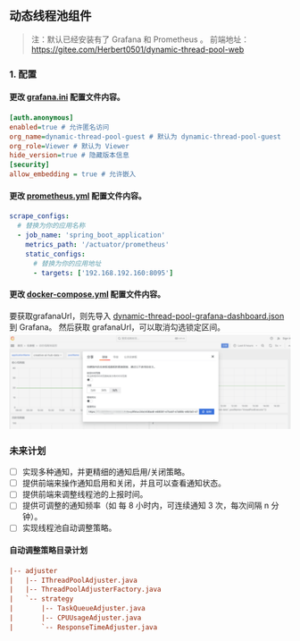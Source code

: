 ## 动态线程池组件
> 注：默认已经安装有了 Grafana 和 Prometheus 。
> 前端地址：https://gitee.com/Herbert0501/dynamic-thread-pool-web
### 1. 配置

#### 更改 [grafana.ini](./docs/dev-ops/grafana.ini) 配置文件内容。
```ini
[auth.anonymous]
enabled=true # 允许匿名访问
org_name=dynamic-thread-pool-guest # 默认为 dynamic-thread-pool-guest
org_role=Viewer # 默认为 Viewer
hide_version=true # 隐藏版本信息
[security]
allow_embedding = true # 允许嵌入
```
#### 更改 [prometheus.yml](./docs/dev-ops/prometheus.yml) 配置文件内容。
```yaml
scrape_configs:
  # 替换为你的应用名称
  - job_name: 'spring_boot_application'
    metrics_path: '/actuator/prometheus'
    static_configs:
      # 替换为你的应用地址
      - targets: ['192.168.192.160:8095']
```
#### 更改 [docker-compose.yml](./docs/dev-ops/docker-compose.yml) 配置文件内容。
要获取grafanaUrl，则先导入 [dynamic-thread-pool-grafana-dashboard.json](./docs/dev-ops/动态线程池监控-dashboard.json) 到 Grafana。
然后获取 grafanaUrl，可以取消勾选锁定区间。
![如图](docs/dev-ops/images/grafana.png)

### 未来计划

- [ ] 实现多种通知，并更精细的通知启用/关闭策略。
- [ ] 提供前端来操作通知启用和关闭，并且可以查看通知状态。
- [ ] 提供前端来调整线程池的上报时间。
- [ ] 提供可调整的通知频率（如 每 8 小时内，可连续通知 3 次，每次间隔 n 分钟）。
- [ ] 实现线程池自动调整策略。

#### 自动调整策略目录计划
```ini
|-- adjuster
|   |-- IThreadPoolAdjuster.java
|   |-- ThreadPoolAdjusterFactory.java
|   `-- strategy
|       |-- TaskQueueAdjuster.java
|       |-- CPUUsageAdjuster.java
|       `-- ResponseTimeAdjuster.java
```